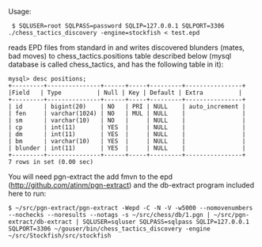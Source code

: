 Usage:
```
 $ SQLUSER=root SQLPASS=password SQLIP=127.0.0.1 SQLPORT=3306 ./chess_tactics_discovery -engine=stockfish < test.epd
```
reads EPD files from standard in and writes discovered blunders (mates, bad moves) to chess_tactics.positions table
described below (mysql database is called chess_tactics, and has the following table in it):

```
mysql> desc positions;
+---------+---------------+------+-----+---------+----------------+
|Field   | Type          | Null | Key | Default | Extra          |
+---------+---------------+------+-----+---------+----------------+
| id      | bigint(20)    | NO   | PRI | NULL    | auto_increment |
| fen     | varchar(1024) | NO   | MUL | NULL    |                |
| sm      | varchar(10)   | NO   |     | NULL    |                |
| cp      | int(11)       | YES  |     | NULL    |                |
| dm      | int(11)       | YES  |     | NULL    |                |
| bm      | varchar(10)   | YES  |     | NULL    |                |
| blunder | int(11)       | YES  |     | NULL    |                |
+---------+---------------+------+-----+---------+----------------+
7 rows in set (0.00 sec)
```
You will need pgn-extract the add fmvn to the epd (http://github.com/atinm/pgn-extract) and the db-extract program included here to run:
```
$ ~/src/pgn-extract/pgn-extract -Wepd -C -N -V -w5000 --nomovenumbers --nochecks --noresults --notags -s ~/src/chess/db/1.pgn | ~/src/pgn-extract/db-extract | SQLUSER=sqluser SQLPASS=sqlpass SQLIP=127.0.0.1 SQLPORT=3306 ~/gouser/bin/chess_tactics_discovery -engine ~/src/Stockfish/src/stockfish
```

